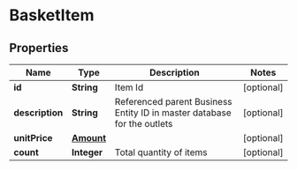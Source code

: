 
# BasketItem

## Properties
Name | Type | Description | Notes
------------ | ------------- | ------------- | -------------
**id** | **String** | Item Id |  [optional]
**description** | **String** | Referenced parent Business Entity ID in master database for the outlets |  [optional]
**unitPrice** | [**Amount**](Amount.md) |  |  [optional]
**count** | **Integer** | Total quantity of items |  [optional]




